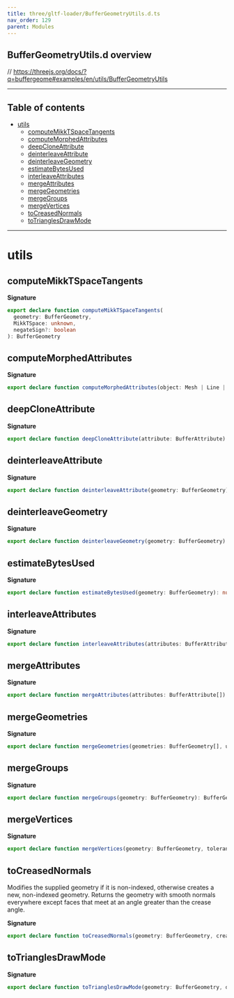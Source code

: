 ```yaml
---
title: three/gltf-loader/BufferGeometryUtils.d.ts
nav_order: 129
parent: Modules
---
```


## BufferGeometryUtils.d overview

// https://threejs.org/docs/?q=buffergeome#examples/en/utils/BufferGeometryUtils

---

<h2 class="text-delta">Table of contents</h2>

- [utils](#utils)
  - [computeMikkTSpaceTangents](#computemikktspacetangents)
  - [computeMorphedAttributes](#computemorphedattributes)
  - [deepCloneAttribute](#deepcloneattribute)
  - [deinterleaveAttribute](#deinterleaveattribute)
  - [deinterleaveGeometry](#deinterleavegeometry)
  - [estimateBytesUsed](#estimatebytesused)
  - [interleaveAttributes](#interleaveattributes)
  - [mergeAttributes](#mergeattributes)
  - [mergeGeometries](#mergegeometries)
  - [mergeGroups](#mergegroups)
  - [mergeVertices](#mergevertices)
  - [toCreasedNormals](#tocreasednormals)
  - [toTrianglesDrawMode](#totrianglesdrawmode)

---

# utils

## computeMikkTSpaceTangents

**Signature**

```ts
export declare function computeMikkTSpaceTangents(
  geometry: BufferGeometry,
  MikkTSpace: unknown,
  negateSign?: boolean
): BufferGeometry
```

## computeMorphedAttributes

**Signature**

```ts
export declare function computeMorphedAttributes(object: Mesh | Line | Points): object
```

## deepCloneAttribute

**Signature**

```ts
export declare function deepCloneAttribute(attribute: BufferAttribute): BufferAttribute
```

## deinterleaveAttribute

**Signature**

```ts
export declare function deinterleaveAttribute(geometry: BufferGeometry): void
```

## deinterleaveGeometry

**Signature**

```ts
export declare function deinterleaveGeometry(geometry: BufferGeometry): void
```

## estimateBytesUsed

**Signature**

```ts
export declare function estimateBytesUsed(geometry: BufferGeometry): number
```

## interleaveAttributes

**Signature**

```ts
export declare function interleaveAttributes(attributes: BufferAttribute[]): InterleavedBufferAttribute
```

## mergeAttributes

**Signature**

```ts
export declare function mergeAttributes(attributes: BufferAttribute[]): BufferAttribute
```

## mergeGeometries

**Signature**

```ts
export declare function mergeGeometries(geometries: BufferGeometry[], useGroups?: boolean): BufferGeometry
```

## mergeGroups

**Signature**

```ts
export declare function mergeGroups(geometry: BufferGeometry): BufferGeometry
```

## mergeVertices

**Signature**

```ts
export declare function mergeVertices(geometry: BufferGeometry, tolerance?: number): BufferGeometry
```

## toCreasedNormals

Modifies the supplied geometry if it is non-indexed, otherwise creates a new, non-indexed geometry. Returns the
geometry with smooth normals everywhere except faces that meet at an angle greater than the crease angle.

**Signature**

```ts
export declare function toCreasedNormals(geometry: BufferGeometry, creaseAngle?: number): BufferGeometry
```

## toTrianglesDrawMode

**Signature**

```ts
export declare function toTrianglesDrawMode(geometry: BufferGeometry, drawMode: TrianglesDrawModes): BufferGeometry
```
